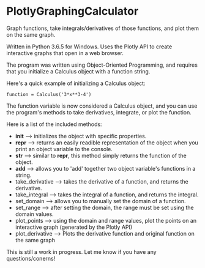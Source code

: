 # PlotlyGraphingCalculator
Graph functions, take integrals/derivatives of those functions, and plot them on the same graph.

Written in Python 3.6.5 for Windows. Uses the Plotly API to create interactive graphs that open in a web browser.

The program was written using Object-Oriented Programming, and requires that you initialize a Calculus object with a function string.

Here's a quick example of initializing a Calculus object:

    function = Calculus('3*x**3-4')

The function variable is now considered a Calculus object, and you can use the program's methods to take derivatives, integrate, or plot the function.

Here is a list of the included methods:
- __init__ --> initializes the object with specific properties.
- __repr__ --> returns an easily readible representation of the object when you print an object variable to the console.
- __str__ --> similar to __repr__, this method simply returns the function of the object.
- __add__ --> allows you to 'add' together two object variable's functions in a string.
- take_derivative --> takes the derivative of a function, and returns the derivative.
- take_integral --> takes the integral of a function, and returns the integral.
- set_domain --> allows you to manually set the domain of a function.
- set_range --> after setting the domain, the range must be set using the domain values.
- plot_points --> using the domain and range values, plot the points on an interactive graph (generated by the Plotly API)
- plot_derivative --> Plots the derivative function and original function on the same graph


This is still a work in progress. Let me know if you have any questions/conerns!
